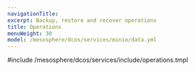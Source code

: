 ```yaml
---
navigationTitle:
excerpt: Backup, restore and recover operations
title: Operations
menuWeight: 30
model: /mesosphere/dcos/services/minio/data.yml
---
```


#include /mesosphere/dcos/services/include/operations.tmpl

